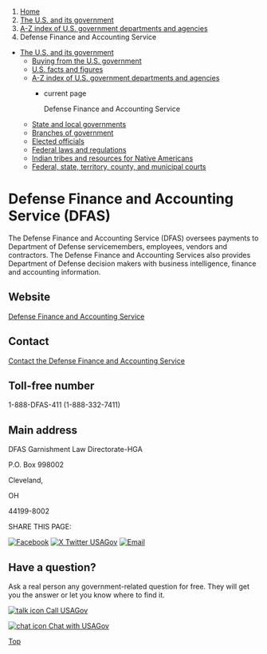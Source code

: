 1. [Home](/)
2. [The U.S. and its government](/about-the-us)
3. [A-Z index of U.S. government departments and agencies](/agency-index)
4. Defense Finance and Accounting Service

* [The U.S. and its government](/about-the-us)
  + [Buying from the U.S. government](/buy-from-government)
  + [U.S. facts and figures](/facts-figures)
  + [A-Z index of U.S. government departments and agencies](/agency-index)
    - current page

      Defense Finance and Accounting Service
  + [State and local governments](/state-local-governments)
  + [Branches of government](/branches-of-government)
  + [Elected officials](/elected-officials)
  + [Federal laws and regulations](/laws-and-regulations)
  + [Indian tribes and resources for Native Americans](/tribes)
  + [Federal, state, territory, county, and municipal courts](/courts)

Defense Finance and Accounting Service
(DFAS)
=============================================

The Defense Finance and Accounting Service (DFAS) oversees payments to Department of Defense servicemembers, employees, vendors and contractors. The Defense Finance and Accounting Services also provides Department of Defense decision makers with business intelligence, finance and accounting information.

Website
-------

[Defense Finance and Accounting Service](https://www.dfas.mil)

Contact
-------

[Contact the Defense Finance and Accounting Service](https://www.dfas.mil/garnishment/customerservice.html)

Toll-free number
----------------

1-888-DFAS-411 (1-888-332-7411)

Main address
------------

DFAS Garnishment Law Directorate-HGA
  

P.O. Box 998002
  

Cleveland,

OH

44199-8002

SHARE THIS PAGE:

[![Facebook](/themes/custom/usagov/images/social-media-icons/Facebook_Icon.svg)](https://www.facebook.com/sharer/sharer.php?u=https://www.usa.gov/agencies/defense-finance-and-accounting-service&v=3)
[![X Twitter USAGov](/themes/custom/usagov/images/social-media-icons/X_Twitter_Icon.svg?version=2)](https://twitter.com/intent/tweet?source=webclient&text=https://www.usa.gov/agencies/defense-finance-and-accounting-service)
[![Email](/themes/custom/usagov/images/social-media-icons/Email_Icon.svg?version=2)](mailto:?subject=https://www.usa.gov/agencies/defense-finance-and-accounting-service)

Have a question?
----------------

Ask a real person any government-related question for free. They will get you the answer or let you know where to find it.

[![talk icon](/themes/custom/usagov/images/ICONS_talk.png)
Call USAGov](/phone)

[![chat icon](/themes/custom/usagov/images/ICONS_chat.png)
Chat with USAGov](/chat)

[Top](#main-content)